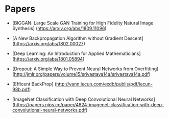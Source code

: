 # Papers

- [BIGGAN: Large Scale GAN Training for High Fidelity Natural Image Synthesis]
(https://arxiv.org/abs/1809.11096)

- [A New Backpropagation Algorithm without Gradient Descent] (https://arxiv.org/abs/1802.00027)

- [Deep Learning: An Introduction for Applied Mathematicians] (https://arxiv.org/abs/1801.05894)

- [Dropout: A Simple Way to Prevent Neural Networks from
Overfitting] (http://jmlr.org/papers/volume15/srivastava14a/srivastava14a.pdf)

- [Efficent BackProp] (http://yann.lecun.com/exdb/publis/pdf/lecun-98b.pdf)

- [ImageNet Classification with Deep Convolutional
Neural Networks] (https://papers.nips.cc/paper/4824-imagenet-classification-with-deep-convolutional-neural-networks.pdf)

